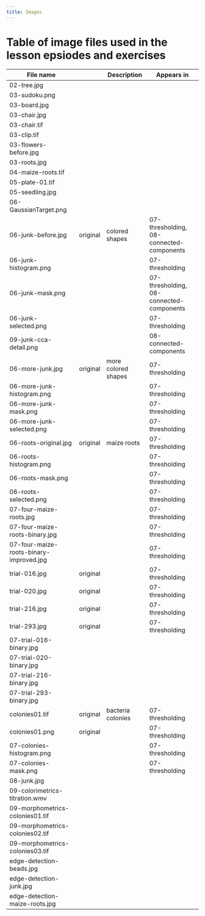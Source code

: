 ```yaml
---
title: Images
---
```


# Table of image files used in the lesson epsiodes and exercises

| File name |   | Description | Appears in |
|-----------|---|-------------|------------|
| 02-tree.jpg                             | | | |
| 03-sudoku.png				  | | | |
| 03-board.jpg				  | | | |
| 03-chair.jpg				  | | | |
| 03-chair.tif				  | | | |
| 03-clip.tif				  | | | |
| 03-flowers-before.jpg			  | | | |
| 03-roots.jpg				  | | | |
| 04-maize-roots.tif			  | | | |
| 05-plate-01.tif			  | | | |
| 05-seedling.jpg			  | | | |
| 06-GaussianTarget.png                   | | | |
| 06-junk-before.jpg                      | original | colored shapes | 07-thresholding, 08-connected-components |
| 06-junk-histogram.png                   | | | 07-thresholding |
| 06-junk-mask.png                        | | | 07-thresholding, 08-connected-components |
| 06-junk-selected.png                    | | | 07-thresholding |
| 09-junk-cca-detail.png                  | | | 08-connected-components |
| 06-more-junk.jpg                        | original | more colored shapes | 07-thresholding |
| 06-more-junk-histogram.png              | | | 07-thresholding |
| 06-more-junk-mask.png                   | | | 07-thresholding |
| 06-more-junk-selected.png               | | | 07-thresholding |
| 06-roots-original.jpg                   | original | maize roots | 07-thresholding |
| 06-roots-histogram.png                  | | | 07-thresholding |
| 06-roots-mask.png                       | | | 07-thresholding |
| 06-roots-selected.png                   | | | 07-thresholding |
| 07-four-maize-roots.jpg                 | | | 07-thresholding |
| 07-four-maize-roots-binary.jpg          | | | 07-thresholding | 
| 07-four-maize-roots-binary-improved.jpg | | | 07-thresholding |
| trial-016.jpg                           | original | | 07-thresholding |
| trial-020.jpg                           | original | | 07-thresholding |
| trial-216.jpg                           | original | | 07-thresholding |
| trial-293.jpg                           | original | | 07-thresholding |
| 07-trial-016-binary.jpg                 | | | | |
| 07-trial-020-binary.jpg                 | | | | |
| 07-trial-216-binary.jpg                 | | | | |
| 07-trial-293-binary.jpg                 | | | | |
| colonies01.tif                          | original | bacteria colonies | 07-thresholding |
| colonies01.png                          | original | | 07-thresholding |
| 07-colonies-histogram.png               | | | 07-thresholding |
| 07-colonies-mask.png                    | | | 07-thresholding |
| 08-junk.jpg                             | | | | |
| 09-colorimetrics-titration.wmv	  | | | | |
| 09-morphometrics-colonies01.tif	  | | | | |
| 09-morphometrics-colonies02.tif	  | | | | |
| 09-morphometrics-colonies03.tif	  | | | | |
| edge-detection-beads.jpg		  | | | | |
| edge-detection-junk.jpg		  | | | | |
| edge-detection-maize-roots.jpg	  | | | | |
